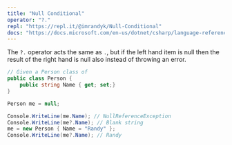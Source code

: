 ```yaml
---
title: "Null Conditional"
operator: "?."
repl: "https://repl.it/@imrandyk/Null-Conditional"
docs: "https://docs.microsoft.com/en-us/dotnet/csharp/language-reference/operators/member-access-operators#null-conditional-operators--and-"
---
```


The `?.` operator acts the same as `.`, but if the left hand item is null then the result of the right hand is null also instead of throwing an error.

```cs
// Given a Person class of
public class Person {
    public string Name { get; set;}
}

Person me = null;

Console.WriteLine(me.Name); // NullReferenceException
Console.WriteLine(me?.Name); // Blank string
me = new Person { Name = "Randy" };
Console.WriteLine(me?.Name); // Randy
```
